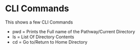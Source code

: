 <h1>CLI Commands</h1>

<p>This shows a few CLI Commands</p>
<ul>
    <li>pwd = Prints the Full name of the Pathway/Current Directory</li>
    <li>Is = List Of Directory Contents</li>
    <li>cd = Go to/Return to Home Directory</li>